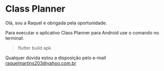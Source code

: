 # Class Planner

Olá, sou a Raquel e obrigada pela oportunidade.

Para executar o aplicativo Class Planner para Android use o comando no terminal:

> flutter build apk

Qualquer dúvida estou a disposição pelo e-mail raquelmartins203@yahoo.com.br
